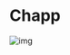 # Chapp
![img](https://user-images.githubusercontent.com/84600029/189536660-955ef9bd-c9f6-4822-809f-c0ec90c59a2a.PNG)
